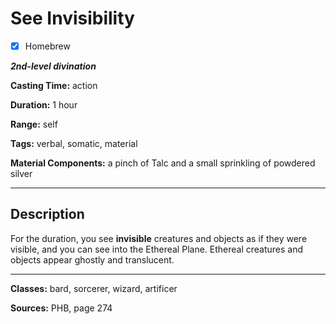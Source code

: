 # See Invisibility

- [x] Homebrew

***2nd-level divination***

**Casting Time:** action

**Duration:** 1 hour

**Range:** self

**Tags:** verbal, somatic, material

**Material Components:** a pinch of Talc and a small sprinkling of powdered silver

---

## Description
For the duration, you see **invisible** creatures and objects as if they were visible, and you can see into the Ethereal Plane. Ethereal creatures and objects appear ghostly and translucent.

---

**Classes:** bard, sorcerer, wizard, artificer

**Sources:** PHB, page 274
